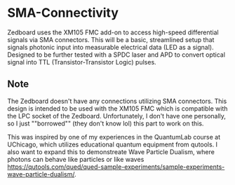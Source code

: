 # SMA-Connectivity
Zedboard uses the XM105 FMC add-on to access high-speed differential signals via SMA connectors. This will be a basic, streamlined setup that signals photonic input into measurable electrical data (LED as a signal). Designed to be further tested with a SPDC laser and APD to convert optical signal into TTL (Transistor-Transistor Logic) pulses.

## Note
The Zedboard doesn't have any connections utilizing SMA connectors. This design is intended to be used with the XM105 FMC which is compatible with the LPC socket of the Zedboard. Unfortunately, I don't have one personally, so I just ""borrowed"" (they don't know lol) this part to work on this.

This was inspired by one of my experiences in the QuantumLab course at UChicago, which utilizes educational quantum equipment from qutools. I also want to expand this to demonstreate Wave Particle Dualism, where photons can behave like particles or like waves https://qutools.com/qued/qued-sample-experiments/sample-experiments-wave-particle-dualism/.



